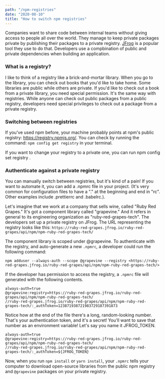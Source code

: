 ```yaml
---
path: "/npm-registries"
date: "2020-08-10"
title: "How to switch npm registries"
---
```


Companies want to share code between internal teams without giving access to people all over the world. They manage to keep private packages private by publishing their packages to a private registry. [JFrog](https://jfrog.com/) is a popular tool they use to do that. Developers use a compbination of public and private dependencies when building an application.

### What is a registry?

I like to think of a registry like a brick-and-mortar library. When you go to the library, you can check out books that you'd like to take home. Some libraries are public while others are private. If you'd like to check out a book from a private library, you need special permission. It's the same way with registries. While anyone can check out public packages from a public registry, developers need special privileges to check out a package from a private registry.

### Switching between registries

If you've used npm before, your machine probably points at npm's public registry: https://registry.npmjs.org/. You can check by running the command: `npm config get registry` in your terminal.

If you want to change your registry to a private one, you can run npm config set registry <name-of-registry>.

### Authenticate against a private registry

You can manually switch between registries, but it's kind of a pain! If you want to automate it, you can add a .npmrc file in your project. (It's very common for configuration files to have a "." at the beginning and end in "rc". Other examples include .prettierrc and .babelrc.).

Let's imagine that we work at a company that sells wine, called "Ruby Red Grapes." It's got a component library called "grapevine." And it refers in general to its engineering organization as "ruby-red-grapes-tech". The developers set up a private registry on JFrog. The URL representing the registry looks like this:
`https://ruby-red-grapes.jfrog.io/ruby-red-grapes/api/npm/npm-ruby-red-grapes-tech/`

The component library is scoped under @grapevine. To authenticate with the registry, and auto-generate a new `.npmrc`, a developer could run the following command:

```
npm adduser --always-auth --scope @grapevine --registry <https://ruby-red-grapes.jfrog.io/ruby-red-grapes/api/npm/npm-ruby-red-grapes-tech/>
```

If the developer has permission to access the registry, a `.npmrc` file will generated with the following contents.

```
always-auth=true
@grapevine:registry=https://ruby-red-grapes.jfrog.io/ruby-red-grapes/api/npm/npm-ruby-red-grapes-tech/
//ruby-red-grapes.jfrog.io/ruby-red-grapes/api/npm/npm-ruby-red-grapes-tech/:_authToken=123871938721983729187391873

```

Notice how at the end of the file there's a long, random-looking number. That's your authentication token, and it's a secret! You'll want to save that number as an environment variable! Let's say you name it JFROG_TOKEN.

```
always-auth=true
@grapevine:registry=https://ruby-red-grapes.jfrog.io/ruby-red-grapes/api/npm/npm-ruby-red-grapes-tech/
//ruby-red-grapes.jfrog.io/ruby-red-grapes/api/npm/npm-ruby-red-grapes-tech/:_authToken=${JFROG_TOKEN}

```

Now, when you run `npm install` or `yarn install`, your `.npmrc` tells your computer to download open-source libraries from the public npm registry and `@grapevine` packages on your private registry.
